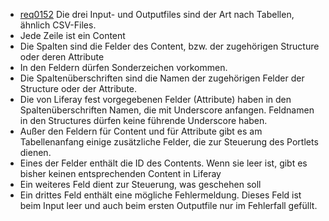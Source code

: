 * [req0152](https://github.com/PolitAktiv/politaktiv-requirements/tree/master/de/requirements/req0152.md)
Die drei Input- und Outputfiles sind der Art nach Tabellen, ähnlich CSV-Files.
 * Jede Zeile ist ein Content
 * Die Spalten sind die Felder des Content, bzw. der zugehörigen Structure oder deren Attribute
 * In den Feldern dürfen Sonderzeichen vorkommen.
 * Die Spaltenüberschriften sind die Namen der zugehörigen Felder der Structure oder der Attribute.
 * Die von Liferay fest vorgegebenen Felder (Attribute) haben in den Spaltenüberschriften Namen, die mit Underscore anfangen. Feldnamen in den Structures dürfen keine führende Underscore haben.
 * Außer den Feldern für Content und für Attribute gibt es am Tabellenanfang einige zusätzliche Felder, die zur Steuerung des Portlets dienen.
 * Eines der Felder enthält die ID des Contents. Wenn sie leer ist, gibt es bisher keinen entsprechenden Content in Liferay
 * Ein weiteres Feld dient zur Steuerung, was geschehen soll
 * Ein drittes Feld enthält eine mögliche Fehlermeldung. Dieses Feld ist beim Input leer und auch beim ersten Outputfile nur im Fehlerfall gefüllt.

